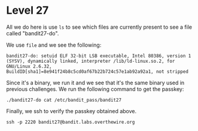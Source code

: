 # Level 27

All we do here is use ```ls``` to see which files are currently present to see a file called "bandit27-do".

We use ```file``` and we see the following:  

```
bandit27-do: setuid ELF 32-bit LSB executable, Intel 80386, version 1 (SYSV), dynamically linked, interpreter /lib/ld-linux.so.2, for GNU/Linux 2.6.32, BuildID[sha1]=8e941f24b8c5cd0af67b22b724c57e1ab92a92a1, not stripped
```

Since it's a binary, we run it and we see that it's the same binary used in previous challenges. We run the following command to get the passkey:  

```./bandit27-do cat /etc/bandit_pass/bandit27```

Finally, we ssh to verify the passkey obtained above.

```ssh -p 2220 bandit27@bandit.labs.overthewire.org```

